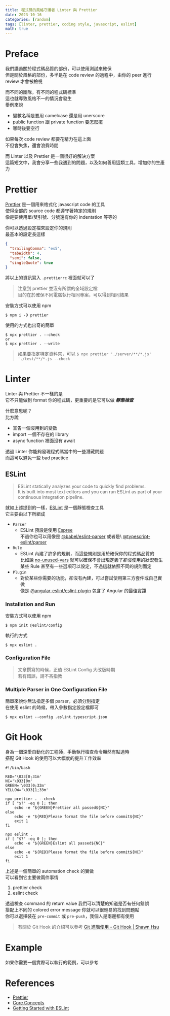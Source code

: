 ```yaml
---
title: 程式碼的風格守護者 Linter 與 Prettier
date: 2023-10-16
categories: [random]
tags: [linter, prettier, coding style, javascript, eslint]
math: true
---
```


# Preface
我們講過關於程式碼品質的部份，可以使用測試來確保\
但是關於風格的部份，多半是在 code review 的過程中，由你的 peer 進行 review 才會被檢視

而不同的團隊，有不同的程式碼標準\
這也就導致風格不一的情況會發生\
舉例來說
+ 變數名稱是要用 camelcase 還是用 unerscore
+ public function 跟 private function 要怎麼擺
+ 哪時後要空行

如果每次 code review 都要花精力在這上面\
不但會失焦，還會浪費時間

而 Linter 以及 Prettier 是一個很好的解決方案\
這篇短文中，我會分享一些我遇到的問題，以及如何善用這類工具，增加你的生產力

# Prettier
[Prettier](https://prettier.io/) 是一個用來格式化 javascript code 的工具\
使得全部的 source code 都遵守著特定的規則\
像是要使用單/雙引號、分號還有你的 indentation 等等的

你可以透過設定檔來設定你的規則\
最基本的設定長這樣
```json
{
  "trailingComma": "es5",
  "tabWidth": 4,
  "semi": false,
  "singleQuote": true
}
```
將以上的資訊寫入 `.prettierrc` 裡面就可以了

> 注意到 prettier 並沒有所謂的全域設定檔\
> 目的在於確保不同電腦執行相同專案，可以得到相同結果

安裝方式可以使用 npm
```shell
$ npm i -D prettier
```

使用的方式也出奇的簡單
```shell
$ npx prettier . --check
or
$ npx prettier . --write
```

> 如果要指定特定資料夾，可以 `$ npx prettier './server/**/*.js' './test/**/*.js --check`

# Linter
Linter 與 Prettier 不一樣的是\
它不只能做到 format 你的程式碼，更重要的是它可以做 ***靜態檢查***

什麼意思呢？\
比方說
+ 宣告一個沒用到的變數
+ import 一個不存在的 library
+ async function 裡面沒有 await

透過 Linter 你能夠發現程式碼當中的一些潛藏問題\
而這可以避免一些 bad practice

## ESLint
> ESLint statically analyzes your code to quickly find problems.\
> It is built into most text editors and you can run ESLint as part of your continuous integration pipeline.

就如上述提到的一樣，[ESLint](https://eslint.org/) 是一個靜態檢查工具\
它主要由以下所組成

+ `Parser`
    + ESLint 預設是使用 [Espree](https://github.com/eslint/espree)\
        不過你也可以用像是 [@babel/eslint-parser](https://www.npmjs.com/package/@babel/eslint-parser) 或者是\ [@typescript-eslint/parser](https://www.npmjs.com/package/@typescript-eslint/parser)
+ `Rule`
    + ESLint 內建了許多的規則，而這些規則是用於確保你的程式碼品質的\
        比如說 [no-unused-vars](https://eslint.org/docs/latest/rules/no-unused-vars) 就可以確保不會出現定義了卻沒使用的狀況發生\
        某些 Rule 甚至有一些選項可以設定，不過這就依照不同的規則而定
+ `Plugin`
    + 對於某些你需要的功能，卻沒有內建，可以嘗試使用第三方套件或自己實做\
        像是 [@angular-eslint/eslint-plugin](https://www.npmjs.com/package/@angular-eslint/eslint-plugin) 包含了 Angular 的最佳實踐

### Installation and Run
安裝方式可以使用 npm
```shell
$ npm init @eslint/config
```

<!-- TODO -->

執行的方式
```shell
$ npx eslint .
```

### Configuration File
<!-- TODO -->

> 文章撰寫的時候，正值 ESLint Config 大改版時期\
> 若有錯誤，請不吝指教

### Multiple Parser in One Configuration File
簡單來說你無法指定多個 parser，必須分別指定\
在使用 eslint 的時候，帶入參數指定設定檔即可

```shell
$ npx eslint --config .eslint.typescript.json
```

# Git Hook
身為一個深愛自動化的工程師，手動執行檢查命令顯然有點過時\
搭配 Git Hook 的使用可以大幅度的提升工作效率

```shell
#!/bin/bash

RED='\033[0;31m'
NC='\033[0m'
GREEN='\033[0;32m'
YELLOW='\033[1;33m'

npx prettier . --check
if [ "$?" -eq 0 ]; then
    echo -e "${GREEN}Prettier all passed${NC}"
else
    echo -e "${RED}Please format the file before commit${NC}"
    exit 1
fi

npx eslint .
if [ "$?" -eq 0 ]; then
    echo -e "${GREEN}Eslint all passed${NC}"
else
    echo -e "${RED}Please format the file before commit${NC}"
    exit 1
fi
```
上述是一個簡單的 automation check 的實做\
可以看到它主要做兩件事情
1. prettier check
2. eslint check

透過檢查 command 的 return value 我們可以清楚的知道是否有任何錯誤\
搭配上不同的 colored error message 你就可以很輕易的找到問題點\
你可以選擇裝在 `pre-commit` 或 `pre-push`，我個人是兩邊都有使用

> 有關於 Git Hook 的介紹可以參考 [Git 進階使用 - Git Hook \| Shawn Hsu](../../git/git-hook)

# Example
如果你需要一個實際可以執行的範例，可以參考
<!-- TODO -->

# References
+ [Prettier](https://prettier.io/)
+ [Core Concepts](https://eslint.org/docs/latest/use/core-concepts#plugins)
+ [Getting Started with ESLint](https://eslint.org/docs/latest/use/getting-started)
